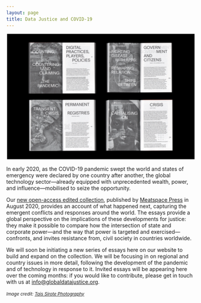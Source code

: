 ```yaml
---
layout: page
title: Data Justice and COVID-19
---
```


<p align="center">
  <img src="/img/2000x133311.jpg" width=500/>
</p>

In early 2020, as the COVID-19 pandemic swept the world and states of emergency were declared by one country after another, the global technology sector—already equipped with unprecedented wealth, power, and influence—mobilised to seize the opportunity.

Our [new open-access edited collection](https://meatspacepress.com/go/data-justice-and-covid-19-internet-archive/), published by [Meatspace Press](https://meatspacepress.com/) in August 2020, provides an account of what happened next, capturing the emergent conflicts and responses around the world. The essays provide a global perspective on the implications of these developments for justice: they make it possible to compare how the intersection of state and corporate power—and the way that power is targeted and exercised—confronts, and invites resistance from, civil society in countries worldwide.

We will soon be initiating a new series of essays here on our website to build and expand on the collection. We will be focusing in on regional and country issues in more detail, following the development of the pandemic and of technology in response to it. Invited essays will be appearing here over the coming months: if you would like to contribute, please get in touch with us at [info@globaldatajustice.org](info@globaldatajustice.org).

<p><small><i>Image credit: <a href="https://taisido.com/">Tais Sirote Photography</a></i></small></p>
